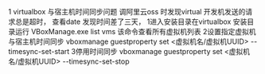 1 virtualbox 与宿主机时间同步问题
调阿里云oss 时发现virtual 开发机发送的请求总是超时，
查看date 发现时间差了三天，
1进入安装目录在virtualbox 安装目录运行
VBoxManage.exe list vms
该命令查看所有虚拟机列表
2设置指定虚拟机与宿主机时间同步
vboxmanage guestproperty set <虚拟机名/虚拟机UUID> --timesync-set-start
3停用时间同步
vboxmanage guestproperty set <虚拟机名/虚拟机UUID> --timesync-set-stop
